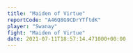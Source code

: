 ```yaml
---
title: "Maiden of Virtue"
reportCode: "A46Q8G9CDrYTftdK"
player: "Swanay"
fight: "Maiden of Virtue"
date: 2021-07-11T18:57:14.471000+00:00
---
```


